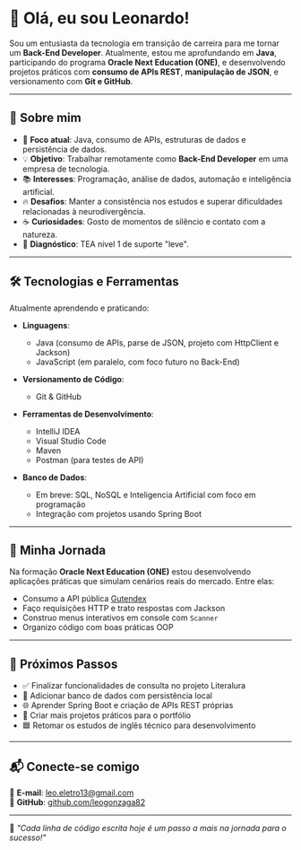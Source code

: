 # 👋 Olá, eu sou Leonardo!

Sou um entusiasta da tecnologia em transição de carreira para me tornar um **Back-End Developer**. Atualmente, estou me aprofundando em **Java**, participando do programa **Oracle Next Education (ONE)**, e desenvolvendo projetos práticos com **consumo de APIs REST**, **manipulação de JSON**, e versionamento com **Git e GitHub**.

---

## 🚀 Sobre mim

- 🎯 **Foco atual**: Java, consumo de APIs, estruturas de dados e persistência de dados.
- 💡 **Objetivo**: Trabalhar remotamente como **Back-End Developer** em uma empresa de tecnologia.
- 📚 **Interesses**: Programação, análise de dados, automação e inteligência artificial.
- 🔥 **Desafios**: Manter a consistência nos estudos e superar dificuldades relacionadas à neurodivergência.
- ☕ **Curiosidades**: Gosto de momentos de silêncio e contato com a natureza.
- 🧠 **Diagnóstico**: TEA nivel 1 de suporte "leve".
---

## 🛠️ Tecnologias e Ferramentas

Atualmente aprendendo e praticando:

- **Linguagens**:  
  - Java (consumo de APIs, parse de JSON, projeto com HttpClient e Jackson)  
  - JavaScript (em paralelo, com foco futuro no Back-End)

- **Versionamento de Código**:  
  - Git & GitHub

- **Ferramentas de Desenvolvimento**:  
  - IntelliJ IDEA
  - Visual Studio Code
  - Maven  
  - Postman (para testes de API)

- **Banco de Dados**:  
  - Em breve: SQL, NoSQL e Inteligencia Artificial com foco em programação
  - Integração com projetos usando Spring Boot


---

## 📖 Minha Jornada

Na formação **Oracle Next Education (ONE)** estou desenvolvendo aplicações práticas que simulam cenários reais do mercado. Entre elas:
- Consumo a API pública [Gutendex](https://gutendex.com/)  
- Faço requisições HTTP e trato respostas com Jackson  
- Construo menus interativos em console com `Scanner`  
- Organizo código com boas práticas OOP

---

## 🎯 Próximos Passos

- ✅ Finalizar funcionalidades de consulta no projeto Literalura  
- 🧩 Adicionar banco de dados com persistência local  
- 🌐 Aprender Spring Boot e criação de APIs REST próprias  
- 🧪 Criar mais projetos práticos para o portfólio  
- 🟦 Retomar os estudos de inglês técnico para desenvolvimento

---

## 📬 Conecte-se comigo

📩 **E-mail**: leo.eletro13@gmail.com  
📂 **GitHub**: [github.com/leogonzaga82](https://github.com/leogonzaga82)

---

🚀 *"Cada linha de código escrita hoje é um passo a mais na jornada para o sucesso!"*
